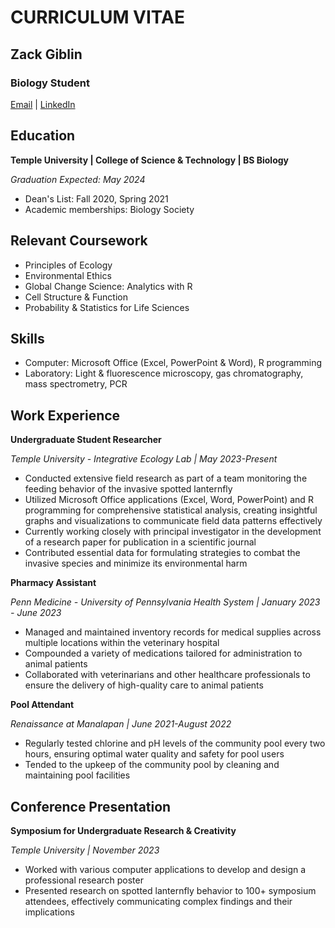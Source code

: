 # **CURRICULUM VITAE**
## **Zack Giblin**
### **Biology Student**
[Email](mailto:tul50143@temple.edu)
| [LinkedIn](www.linkedin.com/in/zack-giblin)


## Education
**Temple University | College of Science & Technology | BS Biology**

*Graduation Expected: May 2024*
- Dean's List: Fall 2020, Spring 2021
- Academic memberships: Biology Society


## Relevant Coursework
- Principles of Ecology
- Environmental Ethics
- Global Change Science: Analytics with R
- Cell Structure & Function
- Probability & Statistics for Life Sciences


## Skills
- Computer: Microsoft Office (Excel, PowerPoint & Word), R programming
- Laboratory: Light & fluorescence microscopy, gas chromatography, mass spectrometry, PCR


## Work Experience
**Undergraduate Student Researcher**

*Temple University - Integrative Ecology Lab | May 2023-Present*
- Conducted extensive field research as part of a team monitoring the feeding behavior of the invasive spotted lanternfly
- Utilized Microsoft Office applications (Excel, Word, PowerPoint) and R programming for comprehensive statistical analysis, creating insightful graphs and visualizations to communicate field data patterns effectively
- Currently working closely with principal investigator in the development of a research paper for publication in a scientific journal
- Contributed essential data for formulating strategies to combat the invasive species and minimize its environmental harm

**Pharmacy Assistant**

*Penn Medicine - University of Pennsylvania Health System | January 2023 - June 2023*
- Managed and maintained inventory records for medical supplies across multiple locations within the veterinary hospital
- Compounded a variety of medications tailored for administration to animal patients
- Collaborated with veterinarians and other healthcare professionals to ensure the delivery of
high-quality care to animal patients

**Pool Attendant**

*Renaissance at Manalapan | June 2021-August 2022*
- Regularly tested chlorine and pH levels of the community pool every two hours, ensuring optimal water quality and safety for pool users
- Tended to the upkeep of the community pool by cleaning and maintaining pool facilities


## Conference Presentation
**Symposium for Undergraduate Research & Creativity**

*Temple University | November 2023*
- Worked with various computer applications to develop and design a professional research poster
- Presented research on spotted lanternfly behavior to 100+ symposium attendees, effectively communicating complex findings and their implications
